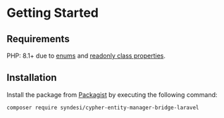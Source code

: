 # Getting Started

## Requirements

PHP: 8.1+ due to [enums](https://stitcher.io/blog/php-enums) and
[readonly class properties](https://stitcher.io/blog/php-81-readonly-properties).

## Installation

Install the package from [Packagist](https://packagist.org/packages/syndesi/cypher-entity-manager-bridge-laravel) by
executing the following command:

```bash
composer require syndesi/cypher-entity-manager-bridge-laravel
```
